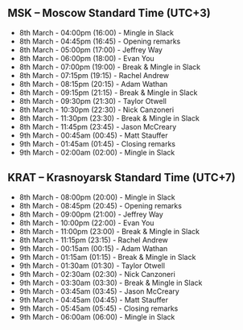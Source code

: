 ## MSK – Moscow Standard Time (UTC+3)

- 8th March - 04:00pm (16:00) - Mingle in Slack
- 8th March - 04:45pm (16:45) - Opening remarks
- 8th March - 05:00pm (17:00) - Jeffrey Way
- 8th March - 06:00pm (18:00) - Evan You
- 8th March - 07:00pm (19:00) - Break & Mingle in Slack
- 8th March - 07:15pm (19:15) - Rachel Andrew
- 8th March - 08:15pm (20:15) - Adam Wathan
- 8th March - 09:15pm (21:15) - Break & Mingle in Slack
- 8th March - 09:30pm (21:30) - Taylor Otwell
- 8th March - 10:30pm (22:30) - Nick Canzoneri
- 8th March - 11:30pm (23:30) - Break & Mingle in Slack
- 8th March - 11:45pm (23:45) - Jason McCreary
- 9th March - 00:45am (00:45) - Matt Stauffer
- 9th March - 01:45am (01:45) - Closing remarks
- 9th March - 02:00am (02:00) - Mingle in Slack

## KRAT – Krasnoyarsk Standard Time (UTC+7)

- 8th March - 08:00pm (20:00) - Mingle in Slack
- 8th March - 08:45pm (20:45) - Opening remarks
- 8th March - 09:00pm (21:00) - Jeffrey Way
- 8th March - 10:00pm (22:00) - Evan You
- 8th March - 11:00pm (23:00) - Break & Mingle in Slack
- 8th March - 11:15pm (23:15) - Rachel Andrew
- 9th March - 00:15am (00:15) - Adam Wathan
- 9th March - 01:15am (01:15) - Break & Mingle in Slack
- 9th March - 01:30am (01:30) - Taylor Otwell
- 9th March - 02:30am (02:30) - Nick Canzoneri
- 9th March - 03:30am (03:30) - Break & Mingle in Slack
- 9th March - 03:45am (03:45) - Jason McCreary
- 9th March - 04:45am (04:45) - Matt Stauffer
- 9th March - 05:45am (05:45) - Closing remarks
- 9th March - 06:00am (06:00) - Mingle in Slack
